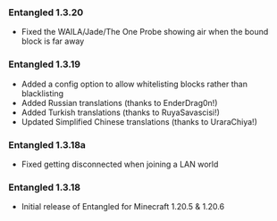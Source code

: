 ### Entangled 1.3.20
- Fixed the WAILA/Jade/The One Probe showing air when the bound block is far away

### Entangled 1.3.19
- Added a config option to allow whitelisting blocks rather than blacklisting
- Added Russian translations (thanks to EnderDrag0n!)
- Added Turkish translations (thanks to RuyaSavascisi!)
- Updated Simplified Chinese translations (thanks to UraraChiya!)

### Entangled 1.3.18a
- Fixed getting disconnected when joining a LAN world

### Entangled 1.3.18
- Initial release of Entangled for Minecraft 1.20.5 & 1.20.6
